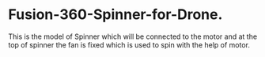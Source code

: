 # Fusion-360-Spinner-for-Drone.
This is the model of Spinner which will be connected to the motor and at the top of spinner the fan is fixed which is used to spin with the help of motor. 
